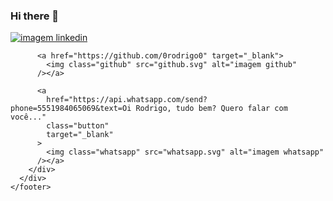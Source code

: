### Hi there 👋

 <footer>
      <div class="box-footer">
        <div class="icons2">
          <a href="https://linkedin.com/in/rodrigo-blw" target="_blank"
            ><img class="linkedin" src="linkedin.svg" alt="imagem linkedin"
          /></a>

          <a href="https://github.com/0rodrigo0" target="_blank">
            <img class="github" src="github.svg" alt="imagem github"
          /></a>

          <a
            href="https://api.whatsapp.com/send?phone=5551984065069&text=Oi Rodrigo, tudo bem? Quero falar com você..."
            class="button"
            target="_blank"
          >
            <img class="whatsapp" src="whatsapp.svg" alt="imagem whatsapp"
          /></a>
        </div>
      </div>
    </footer>


<!--
**0Rodrigo0/0Rodrigo0** is a ✨ _special_ ✨ repository because its `README.md` (this file) appears on your GitHub profile.

Here are some ideas to get you started:

- 🔭 I’m currently working on ...
- 🌱 I’m currently learning ...
- 👯 I’m looking to collaborate on ...
- 🤔 I’m looking for help with ...
- 💬 Ask me about ...
- 📫 How to reach me: ...
- 😄 Pronouns: ...
- ⚡ Fun fact: ...
-->
